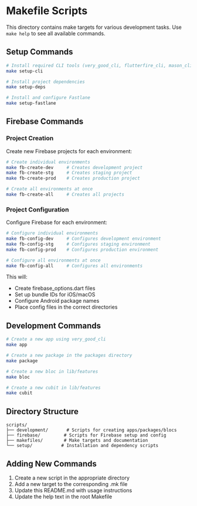 # Makefile Scripts

This directory contains make targets for various development tasks. Use `make help` to see all available commands.

## Setup Commands
```bash
# Install required CLI tools (very_good_cli, flutterfire_cli, mason_cli)
make setup-cli

# Install project dependencies
make setup-deps

# Install and configure Fastlane
make setup-fastlane
```

## Firebase Commands

### Project Creation
Create new Firebase projects for each environment:
```bash
# Create individual environments
make fb-create-dev     # Creates development project
make fb-create-stg     # Creates staging project
make fb-create-prod    # Creates production project

# Create all environments at once
make fb-create-all     # Creates all projects
```

### Project Configuration
Configure Firebase for each environment:
```bash
# Configure individual environments
make fb-config-dev     # Configures development environment
make fb-config-stg     # Configures staging environment
make fb-config-prod    # Configures production environment

# Configure all environments at once
make fb-config-all     # Configures all environments
```

This will:
- Create firebase_options.dart files
- Set up bundle IDs for iOS/macOS
- Configure Android package names
- Place config files in the correct directories

## Development Commands
```bash
# Create a new app using very_good_cli
make app

# Create a new package in the packages directory
make package

# Create a new bloc in lib/features
make bloc

# Create a new cubit in lib/features
make cubit
```

## Directory Structure
```
scripts/
├── development/       # Scripts for creating apps/packages/blocs
├── firebase/         # Scripts for Firebase setup and config
├── makefiles/        # Make targets and documentation
└── setup/           # Installation and dependency scripts
```

## Adding New Commands
1. Create a new script in the appropriate directory
2. Add a new target to the corresponding .mk file
3. Update this README.md with usage instructions
4. Update the help text in the root Makefile
```

